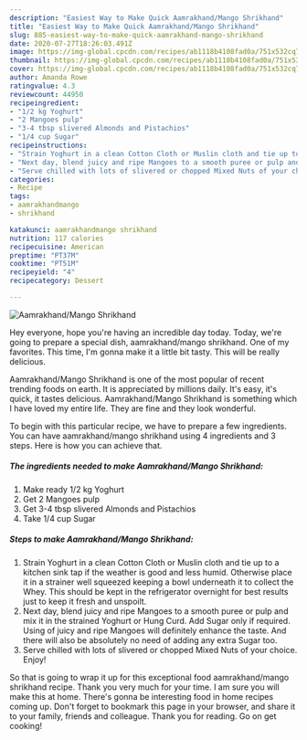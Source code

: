 ```yaml
---
description: "Easiest Way to Make Quick Aamrakhand/Mango Shrikhand"
title: "Easiest Way to Make Quick Aamrakhand/Mango Shrikhand"
slug: 885-easiest-way-to-make-quick-aamrakhand-mango-shrikhand
date: 2020-07-27T18:26:03.491Z
image: https://img-global.cpcdn.com/recipes/ab1118b4108fad0a/751x532cq70/aamrakhandmango-shrikhand-recipe-main-photo.jpg
thumbnail: https://img-global.cpcdn.com/recipes/ab1118b4108fad0a/751x532cq70/aamrakhandmango-shrikhand-recipe-main-photo.jpg
cover: https://img-global.cpcdn.com/recipes/ab1118b4108fad0a/751x532cq70/aamrakhandmango-shrikhand-recipe-main-photo.jpg
author: Amanda Rowe
ratingvalue: 4.3
reviewcount: 44950
recipeingredient:
- "1/2 kg Yoghurt"
- "2 Mangoes pulp"
- "3-4 tbsp slivered Almonds and Pistachios"
- "1/4 cup Sugar"
recipeinstructions:
- "Strain Yoghurt in a clean Cotton Cloth or Muslin cloth and tie up to a kitchen sink tap if the weather is good and less humid. Otherwise place it in a strainer well squeezed keeping a bowl underneath it to collect the Whey. This should be kept in the refrigerator overnight for best results just to keep it fresh and unspoilt."
- "Next day, blend juicy and ripe Mangoes to a smooth puree or pulp and mix it in the strained Yoghurt or Hung Curd. Add Sugar only if required. Using of juicy and ripe Mangoes will definitely enhance the taste. And there will also be absolutely no need of adding any extra Sugar too."
- "Serve chilled with lots of slivered or chopped Mixed Nuts of your choice. Enjoy!"
categories:
- Recipe
tags:
- aamrakhandmango
- shrikhand

katakunci: aamrakhandmango shrikhand 
nutrition: 117 calories
recipecuisine: American
preptime: "PT37M"
cooktime: "PT51M"
recipeyield: "4"
recipecategory: Dessert

---
```



![Aamrakhand/Mango Shrikhand](https://img-global.cpcdn.com/recipes/ab1118b4108fad0a/751x532cq70/aamrakhandmango-shrikhand-recipe-main-photo.jpg)

Hey everyone, hope you're having an incredible day today. Today, we're going to prepare a special dish, aamrakhand/mango shrikhand. One of my favorites. This time, I'm gonna make it a little bit tasty. This will be really delicious.

Aamrakhand/Mango Shrikhand is one of the most popular of recent trending foods on earth. It is appreciated by millions daily. It's easy, it's quick, it tastes delicious. Aamrakhand/Mango Shrikhand is something which I have loved my entire life. They are fine and they look wonderful.




To begin with this particular recipe, we have to prepare a few ingredients. You can have aamrakhand/mango shrikhand using 4 ingredients and 3 steps. Here is how you can achieve that.

<!--inarticleads1-->

##### The ingredients needed to make Aamrakhand/Mango Shrikhand:

1. Make ready 1/2 kg Yoghurt
1. Get 2 Mangoes pulp
1. Get 3-4 tbsp slivered Almonds and Pistachios
1. Take 1/4 cup Sugar




<!--inarticleads2-->

##### Steps to make Aamrakhand/Mango Shrikhand:

1. Strain Yoghurt in a clean Cotton Cloth or Muslin cloth and tie up to a kitchen sink tap if the weather is good and less humid. Otherwise place it in a strainer well squeezed keeping a bowl underneath it to collect the Whey. This should be kept in the refrigerator overnight for best results just to keep it fresh and unspoilt.
1. Next day, blend juicy and ripe Mangoes to a smooth puree or pulp and mix it in the strained Yoghurt or Hung Curd. Add Sugar only if required. Using of juicy and ripe Mangoes will definitely enhance the taste. And there will also be absolutely no need of adding any extra Sugar too.
1. Serve chilled with lots of slivered or chopped Mixed Nuts of your choice. Enjoy!




So that is going to wrap it up for this exceptional food aamrakhand/mango shrikhand recipe. Thank you very much for your time. I am sure you will make this at home. There's gonna be interesting food in home recipes coming up. Don't forget to bookmark this page in your browser, and share it to your family, friends and colleague. Thank you for reading. Go on get cooking!
